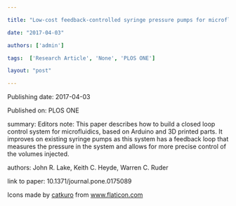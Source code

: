 ---
title: "Low-cost feedback-controlled syringe pressure pumps for microfluidics applications"
date: "2017-04-03"
authors: ['admin']
tags:  ['Research Article', 'None', 'PLOS ONE']
layout: "post"
---
Publishing date: 2017-04-03

Published on: PLOS ONE

summary: Editors note: This paper describes how to build a closed loop control system for microfluidics, based on Arduino and 3D printed parts. It improves on existing syringe pumps as this system has a feedback loop that measures the pressure in the system and allows for more precise control of the volumes injected.


authors: John R. Lake, Keith C. Heyde, Warren C. Ruder

link to paper: 10.1371/journal.pone.0175089

Icons made by <a href="https://www.flaticon.com/free-icon/bookshelves_3576884" title="catkuro">catkuro</a> from <a href="https://www.flaticon.com/" title="Flaticon"> www.flaticon.com</a>